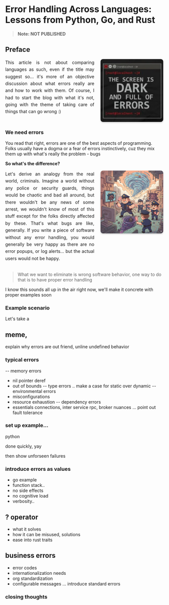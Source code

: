 # Error Handling Across Languages: Lessons from Python, Go, and Rust

> **Note: NOT PUBLISHED**

## Preface


<div style="display: flex; gap: 20px; align-items: flex-start; flex-wrap: wrap;">
  <div style="flex: 1; min-width: 200px;">
    <p style="text-align: justify; line-height: 1.6; margin: 0;">
    This article is not about comparing languages as such, even if the title may suggest so... it's more of an objective discussion about what errors really are and how to work with them. Of course, I had to start the blog with what it's not, going with the theme of taking care of things that can go wrong :)
    </p><br>
  </div>
  <div style="flex: 0 0 auto;">
    <img 
      src="/assets/imgs/errblog/meme1.png"
      alt="image" 
      style="width: min(200px, 35vw); height: 200px; border-radius: 8px; box-shadow: 0 2px 5px rgba(0,0,0,0.2); display: block;"
    />
  </div>
</div>


### We need errors

You read that right, errors are one of the best aspects of programming. Folks usually have a dogma or a fear of errors instinctively, cuz they mix them up with what's really the problem - bugs

**So what's the difference?**


<div style="display: flex; gap: 20px; align-items: flex-start; flex-wrap: wrap;">
  <div style="flex: 1; min-width: 200px;">
    <p style="text-align: justify; line-height: 1.6; margin: 0;">
    Let's derive an analogy from the real world, criminals. Imagine a world without any police or security guards, things would be chaotic and bad all around, but there wouldn't be any news of some arrest, we wouldn't know of most of this stuff except for the folks directly affected by these. That's what bugs are like, generally. If you write a piece of software without any error handling, you would generally be very happy as there are no error popups, or log alerts... but the actual users would not be happy. 
    </p><br>
  </div>
  <div style="flex: 0 0 auto;">
    <img 
      src="/assets/imgs/errblog/analogyone.jpg"
      alt="image" 
      style="width: min(200px, 35vw); height: 200px; border-radius: 8px; box-shadow: 0 2px 5px rgba(0,0,0,0.2); display: block;"
    />
  </div>
</div>

> What we want to eliminate is wrong software behavior, one way to do that is to have proper error handling

I know this sounds all up in the air right now, we'll make it concrete with proper examples soon

### Example scenario

Let's take a 

## meme, 
explain why errors are out friend, unline undefined behavior

### typical errors
-- memory errors
- nil pointer deref
- out of bounds
-- type errors
.. make a case for static over dynamic
-- environmental errors
- misconfigurations
- resource exhaustion
-- dependency errors
- essentials connections, inter service rpc, broker nuances
... point out fault tolerance

### set up example...

python

done quickly, yay

then show unforseen failures

### introduce errors as values

- go example
- function stack.. 
- no side effects
- no cognitive load
- verbosity..

## ? operator
- what it solves
- how it can be misused, solutions
- ease into rust traits

## business errors
- error codes
- internationalization needs
- org standardization
- configurable messages
... introduce standard errors

### closing thoughts
